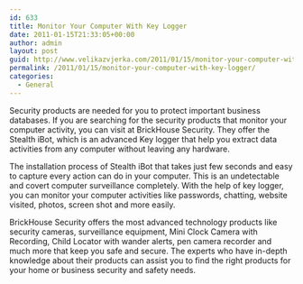 ```yaml
---
id: 633
title: Monitor Your Computer With Key Logger
date: 2011-01-15T21:33:05+00:00
author: admin
layout: post
guid: http://www.velikazvjerka.com/2011/01/15/monitor-your-computer-with-key-logger/
permalink: /2011/01/15/monitor-your-computer-with-key-logger/
categories:
  - General
---
```

Security products are needed for you to protect important business databases. If you are searching for the security products that monitor your computer activity, you can visit at BrickHouse Security. They offer the Stealth iBot, which is an advanced Key logger that help you extract data activities from any computer without leaving any hardware.

The installation process of Stealth iBot that takes just few seconds and easy to capture every action can do in your computer. This is an undetectable and covert computer surveillance completely. With the help of key logger, you can monitor your computer activities like passwords, chatting, website visited, photos, screen shot and more easily.

BrickHouse Security offers the most advanced technology products like security cameras, surveillance equipment, Mini Clock Camera with Recording, Child Locator with wander alerts, pen camera recorder and much more that keep you safe and secure. The experts who have in-depth knowledge about their products can assist you to find the right products for your home or business security and safety needs.